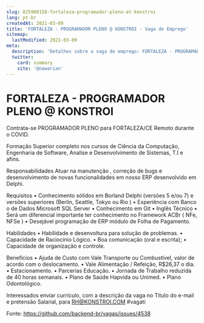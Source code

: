 ```yaml
---
slug: 825908158-fortaleza-programador-pleno-at-konstroi
lang: pt-br
createdAt: 2021-03-09
title: 'FORTALEZA - PROGRAMADOR PLENO @ KONSTROI - Vaga de Emprego'
sitemap:
  lastModified: 2021-03-09
meta:
  description: 'Detalhes sobre a vaga de emprego: FORTALEZA - PROGRAMADOR PLENO @ KONSTROI'
  twitter:
    card: summary
    site: '@nawarian'
---
```


# FORTALEZA - PROGRAMADOR PLENO @ KONSTROI

Contrata-se PROGRAMADOR PLENO para FORTALEZA/CE
Remoto durante o COVID.

Formação
Superior completo nos cursos de Ciência da Computação, Engenharia de Software, Analise e Desenvolvimento de Sistemas, T.I e afins.

Responsabilidades
Atuar na manutenção , correção de bugs e desenvolvimento de novas funcionalidades em nosso ERP desenvolvido em Delphi.

Requisitos
• Conhecimento sólidos em Borland Delphi (versões 5 e/ou 7) e versões superiores (Berlin, Seattle, Tokyo ou Rio )
• Experiência com Banco o de Dados Microsoft SQL Server
• Conhecimento em Git
• Inglês Técnico
• Será um diferencial importante ter conhecimento no Framework ACBr ( NFe, NFSe )
• Desejável programação de ERP módulo de Folha de Pagamento.

Habilidades
• Habilidade e desenvoltura para solução de problemas.
• Capacidade de Raciocínio Lógico.
• Boa comunicação (oral e escrita);
• Capacidade de organização e controle.

Benefícios
• Ajuda de Custo com Vale Transporte ou Combustível, valor de acordo com o deslocamento.
• Vale Alimentação / Refeição, R$26,37 o dia.
• Estacionamento.
• Parcerias Educação.
• Jornada de Trabalho reduzida de 40 horas semanais.
• Plano de Saúde Hapvida ou Unimed.
• Plano Odontológico.

Interessados enviar currículo, com a descrição da vaga no Titulo do e-mail e pretensão Salarial, para RH@KONSTROI.COM #vagati


Fonte: https://github.com/backend-br/vagas/issues/4538